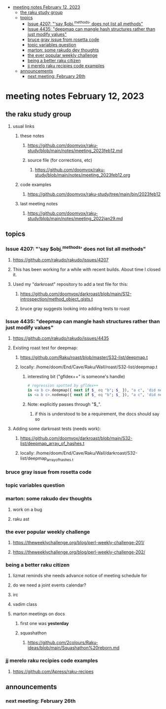 - [meeting notes February 12, 2023](#org72bb5bd)
  - [the raku study group](#orga41bc1d)
  - [topics](#orga90694f)
    - [Issue 4207: "'say $obj.<sup>methods</sup>' does not list all methods"](#org2830ab1)
    - [Issue 4435: "deepmap can mangle hash structures rather than just modify values"](#org16bfdc8)
    - [bruce gray issue from rosetta code](#org7a8beed)
    - [topic variables question](#orgc46cf82)
    - [marton: some rakudo dev thoughts](#org2828ab9)
    - [the ever popular weekly challenge](#org8593845)
    - [being a better raku citizen](#orgefe8037)
    - [jj merelo raku recipies code examples](#org599b5d7)
  - [announcements](#orgdebd8c2)
    - [next meeting: February 26th](#org02502e6)


<a id="org72bb5bd"></a>

# meeting notes February 12, 2023


<a id="orga41bc1d"></a>

## the raku study group

1.  usual links

    1.  these notes
    
        1.  <https://github.com/doomvox/raku-study/blob/main/notes/meeting_2023feb12.md>
        
        2.  source file (for corrections, etc)
        
            1.  <https://github.com/doomvox/raku-study/blob/main/notes/meeting_2023feb12.org>
    
    2.  code examples
    
        1.  <https://github.com/doomvox/raku-study/tree/main/bin/2023feb12>
    
    3.  last meeting notes
    
        1.  <https://github.com/doomvox/raku-study/blob/main/notes/meeting_2022jan29.md>


<a id="orga90694f"></a>

## topics


<a id="org2830ab1"></a>

### Issue 4207: "'say $obj.<sup>methods</sup>' does not list all methods"

1.  <https://github.com/rakudo/rakudo/issues/4207>

2.  This has been working for a while with recent builds.  About time I closed it.

3.  Used my "darkroast" repository to add a test file for this:

    1.  <https://github.com/doomvox/darkroast/blob/main/S12-introspection/method_object_gists.t>
    
    2.  bruce gray suggests looking into adding tests to roast


<a id="org16bfdc8"></a>

### Issue 4435: "deepmap can mangle hash structures rather than just modify values"

1.  <https://github.com/rakudo/rakudo/issues/4435>

2.  Existing roast test for deepmap:

    1.  <https://github.com/Raku/roast/blob/master/S32-list/deepmap.t>
    
    2.  locally: /home/doom/End/Cave/Raku/Wall/roast/S32-list/deepmap.t
    
        1.  interesting bit ("gfldex++" is someone's handle)
        
            ```raku
            # regression spotted by gfldex++
            is <a b c>.deepmap({ next if $_ eq "b"; $_ }), "a c", 'did next work';
            is <a b c>.nodemap({ next if $_ eq "b"; $_ }), "a c", 'did next work';
            ```
        
        2.  Note: explicitly passes through "$\_".
        
            1.  if this is understood to be a requirement, the docs should say so

3.  Adding some darkroast tests (needs work):

    1.  <https://github.com/doomvox/darkroast/blob/main/S32-list/deepmap_array_of_hashes.t>
    
    2.  locally: /home/doom/End/Cave/Raku/Wall/darkroast/S32-list/deepmap<sub>array</sub><sub>of</sub><sub>hashes.t</sub>


<a id="org7a8beed"></a>

### bruce gray issue from rosetta code


<a id="orgc46cf82"></a>

### topic variables question


<a id="org2828ab9"></a>

### marton: some rakudo dev thoughts

1.  work on a bug

2.  raku ast


<a id="org8593845"></a>

### the ever popular weekly challenge

1.  <https://theweeklychallenge.org/blog/perl-weekly-challenge-201/>

2.  <https://theweeklychallenge.org/blog/perl-weekly-challenge-202/>


<a id="orgefe8037"></a>

### being a better raku citizen

1.  lizmat reminds she needs advance notice of meeting schedule for

2.  do we need a joint events calendar?

3.  irc

4.  vadim class

5.  marton meetings on docs

    1.  first one was **yesterday**
    
    2.  squashathon
    
        1.  <https://github.com/2colours/Raku-ideas/blob/main/Squashathon%20reborn.md>


<a id="org599b5d7"></a>

### jj merelo raku recipies code examples

1.  <https://github.com/Apress/raku-recipes>


<a id="orgdebd8c2"></a>

## announcements


<a id="org02502e6"></a>

### next meeting: February 26th
